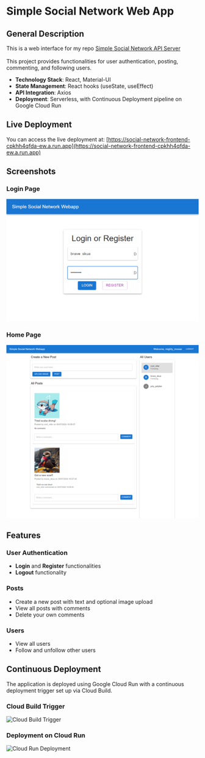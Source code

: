 # Simple Social Network Web App

## General Description

This is a web interface for my repo [Simple Social Network API Server](https://github.com/TdjHJ9zM5k/simple-social-api-server)<br><br>
This project provides functionalities for user authentication, posting, commenting, and following users.

- **Technology Stack**: React, Material-UI
- **State Management**: React hooks (useState, useEffect)
- **API Integration**: Axios
- **Deployment**: Serverless, with Continuous Deployment pipeline on Google Cloud Run

## Live Deployment

You can access the live deployment at:
[https://social-network-frontend-cpkhh4qfda-ew.a.run.app](https://social-network-frontend-cpkhh4qfda-ew.a.run.app)

## Screenshots

### Login Page
<img src="docs/screenshots/login.png" alt="Login Page" width="600"/>

### Home Page
<img src="docs/screenshots/homepage.png" alt="Home Page" width="600"/>

## Features

### User Authentication
- **Login** and **Register** functionalities
- **Logout** functionality

### Posts
- Create a new post with text and optional image upload
- View all posts with comments
- Delete your own comments

### Users
- View all users
- Follow and unfollow other users

## Continuous Deployment

The application is deployed using Google Cloud Run with a continuous deployment trigger set up via Cloud Build.

### Cloud Build Trigger
<img src="docs/screenshots/cloud_build_trigger.png" alt="Cloud Build Trigger" width="600"/>

### Deployment on Cloud Run
<img src="docs/screenshots/cloud_run_deployment.png" alt="Cloud Run Deployment" width="600"/>
